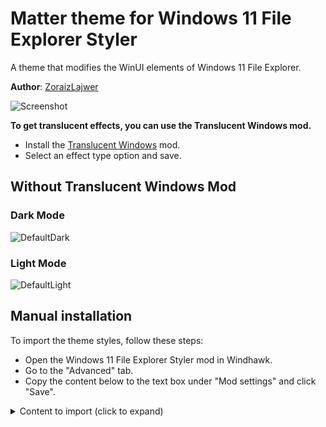 # Matter theme for Windows 11 File Explorer Styler

A theme that modifies the WinUI elements of Windows 11 File Explorer.

**Author**: [ZoraizLajwer](https://github.com/ZoraizLajwer)

![Screenshot](screenshot.png)

**To get translucent effects, you can use the Translucent Windows mod.**

- Install the [Translucent Windows](https://windhawk.net/mods/translucent-windows) mod.
- Select an effect type option and save.

## Without Translucent Windows Mod
### Dark Mode
![DefaultDark](DefaultDark.png)

### Light Mode
![DefaultLight](DefaultLight.png)
<!--
## Theme selection

The theme is integrated into the mod and can simply be selected from the mod's
settings:

* Open the Windows 11 File Explorer Styler mod in Windhawk.
* Go to the "Settings" tab.
* Select the theme and save the settings.

## Manual installation

The theme styles can also be imported manually. To do that, follow these steps:
-->
## Manual installation

To import the theme styles, follow these steps:

* Open the Windows 11 File Explorer Styler mod in Windhawk.
* Go to the "Advanced" tab.
* Copy the content below to the text box under "Mod settings" and click "Save".

<details>
<summary>Content to import (click to expand)</summary>

```json
{
  "explorerFrameContainerHeight": 0,
  "controlStyles[0].target": "CommandBar#FileExplorerCommandBar ",
  "controlStyles[0].styles[0]": "Background=Transparent",
  "controlStyles[1].target": "CommandBar#FileExplorerSecondaryCommandBar",
  "controlStyles[1].styles[0]": "Background=Transparent",
  "theme": "",
  "controlStyles[2].target": "Grid#TabContainerGrid > Border#LeftBottomBorderLine",
  "controlStyles[2].styles[0]": "Visibility=Collapsed",
  "controlStyles[3].styles[0]": "Visibility=Collapsed",
  "controlStyles[3].target": "Grid#TabContainerGrid > Border#RightBottomBorderLine",
  "controlStyles[4].target": "TabViewItem",
  "controlStyles[4].styles[0]": "Margin=0,0,4,0",
  "controlStyles[5].target": "TabViewItem > Grid#LayoutRoot",
  "controlStyles[5].styles[0]": "CornerRadius=5",
  "controlStyles[5].styles[1]": "Margin=2,4,0,4",
  "controlStyles[5].styles[2]": "Height=29",
  "controlStyles[6].target": "TabViewItem > Grid#LayoutRoot > Canvas",
  "controlStyles[6].styles[0]": "Visibility=Collapsed",
  "controlStyles[7].target": "TabViewItem > Grid#LayoutRoot > Grid#TabContainer",
  "controlStyles[7].styles[0]": "Background = Transparent ",
  "controlStyles[8].target": "TabViewItem > Grid#LayoutRoot@CommonStates",
  "controlStyles[8].styles[0]": "Background@Selected:= $accentColor2",
  "controlStyles[8].styles[1]": "Background@PointerOverSelected:= $accentColor",
  "controlStyles[8].styles[2]": "Background@PointerOver:= $accentColor2",
  "controlStyles[8].styles[3]": "Background@Normal=$accentColor",
  "controlStyles[8].styles[4]": "Background@PressedSelected:=$accentColor2",
  "controlStyles[9].target": "Grid#TabContainerGrid > Border > Button#AddButton",
  "controlStyles[10].target": "Grid#CommandBarControlRootGrid",
  "controlStyles[10].styles[0]": "Background=Transparent ",
  "controlStyles[11].target": "Grid#NavigationBarControlGrid",
  "controlStyles[11].styles[0]": "Background=Transparent ",
  "controlStyles[12].target": "Grid#PART_LayoutRoot",
  "controlStyles[12].styles[0]": "Background :=<SolidColorBrush Color=\"{ThemeResource SystemAccentColorLight1}\" Opacity=\"0.4\" />",
  "styleConstants[0]": "accentColor=<SolidColorBrush Color=\"{ThemeResource SystemAccentColorLight1}\" />",
  "controlStyles[13].target": "FileExplorerExtensions.CommandBarControl",
  "controlStyles[14].target": "AutoSuggestBox#FileExplorerSearchBox > Grid#LayoutRoot > TextBox > Grid@CommonStates > Border#BorderElement",
  "controlStyles[14].styles[0]": "Background :=<SolidColorBrush Color=\"{ThemeResource SystemAccentColorLight1}\" Opacity=\"0.4\" />",
  "controlStyles[14].styles[1]": "CornerRadius = 6",
  "controlStyles[12].styles[1]": "CornerRadius = 6",
  "controlStyles[10].styles[1]": "BorderThickness = 0",
  "styleConstants[1]": "accentColor2=<SolidColorBrush Color=\"{ThemeResource SystemAccentColorLight1}\" Opacity=\"0.5\" />",
  "controlStyles[14].styles[2]": "BorderThickness = 0",
  "controlStyles[12].styles[2]": "BorderThickness = 0",
  "controlStyles[13].styles[0]": "Margin = 0,-5,0,0",
  "controlStyles[15].target": "Microsoft.UI.Xaml.Controls.AppBarButton[ToolTipService.ToolTip = Cut]",
  "controlStyles[15].styles[0]": "Visibility  = 1",
  "controlStyles[16].target": "Microsoft.UI.Xaml.Controls.AppBarButton[ToolTipService.ToolTip = Copy]",
  "controlStyles[16].styles[0]": "Visibility  = 1",
  "controlStyles[17].target": "Microsoft.UI.Xaml.Controls.AppBarButton[ToolTipService.ToolTip = Paste]",
  "controlStyles[17].styles[0]": "Visibility  = 1",
  "controlStyles[18].target": "Microsoft.UI.Xaml.Controls.AppBarButton[ToolTipService.ToolTip = Rename]",
  "controlStyles[18].styles[0]": "Visibility  = 1",
  "controlStyles[19].target": "Microsoft.UI.Xaml.Controls.AppBarButton[ToolTipService.ToolTip = Share]",
  "controlStyles[19].styles[0]": "Visibility  = 1",
  "controlStyles[20].target": "Microsoft.UI.Xaml.Controls.AppBarSeparator",
  "controlStyles[20].styles[0]": "Visibility  = 1",
  "controlStyles[21].target": "Microsoft.UI.Xaml.Controls.Border#ScrollDecreaseButtonContainer",
  "controlStyles[21].styles[0]": "Margin = 0,0,0,3",
  "controlStyles[22].target": "Microsoft.UI.Xaml.Controls.Border#ScrollIncreaseButtonContainer",
  "controlStyles[22].styles[0]": "Margin = 0,0,0,3",
  "resourceVariables[0].variableKey": "",
  "resourceVariables[0].value": "",
  "controlStyles[23].target": "Microsoft.UI.Xaml.Controls.AppBarButton#refreshButton",
  "controlStyles[23].styles[0]": "Visibility  =1",
  "controlStyles[24].target": "Microsoft.UI.Xaml.Controls.AppBarButton#upButton",
  "controlStyles[24].styles[0]": "Visibility  =1",
  "controlStyles[25].styles[0]": "Visibility  =1",
  "controlStyles[26].styles[0]": "Visibility  =1",
  "controlStyles[25].target": "Microsoft.UI.Xaml.Controls.AppBarButton#forwardButton",
  "controlStyles[26].target": "Microsoft.UI.Xaml.Controls.AppBarButton#backButton",
  "controlStyles[9].styles[0]": "Visibility  = 0",
  "controlStyles[7].styles[1]": "BorderThickness = 0",
  "controlStyles[8].styles[5]": "Background@Pressed := $accentColor2",
  "controlStyles[27].target": "Microsoft.UI.Xaml.Controls.AppBarButton[ToolTipService.ToolTip = Create a new item in the current location.]",
  "controlStyles[27].styles[0]": "Visibility  = 1",
  "controlStyles[9].styles[1]": "Margin = 0,0,0,3",
  "controlStyles[1].styles[1]": "Visibility = 1",
  "controlStyles[0].styles[1]": "HorizontalAlignment  = 1"
}
```

